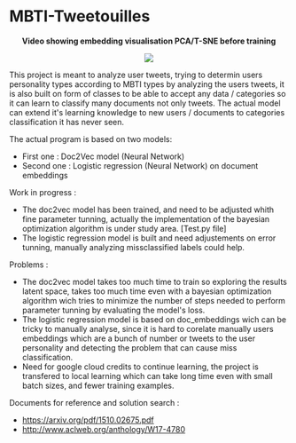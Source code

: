 # MBTI-Tweetouilles

<p align="center"><b>Video showing embedding visualisation PCA/T-SNE before training</b></p>
<p align="center"><a href="https://youtu.be/sKwr3i8fq6g"><img src ="https://img.youtube.com/vi/sKwr3i8fq6g/0.jpg" /></a></p>

This project is meant to analyze user tweets, trying to determin users personality types according to MBTI types by analyzing the users tweets, it is also built on form of classes to be able to accept any data / categories so it can learn to classify many documents not only tweets.
The actual model can extend it's learning knowledge to new users / documents to categories classification it has never seen.

The actual program is based on two models:
- First one : Doc2Vec model (Neural Network)
- Second one : Logistic regression (Neural Network) on document embeddings

Work in progress :

- The doc2vec model has been trained, and need to be adjusted whith fine parameter tunning, actually the implementation of the bayesian optimization algorithm is under study area. [Test.py file]
- The logistic regression model is built and need adjustements on error tunning, manually analyzing missclassified labels could help.

Problems :

- The doc2vec model takes too much time to train so exploring the results latent space, takes too much time even with a bayesian optimization algorithm wich tries to minimize the number of steps needed to perform parameter tunning by evaluating the model's loss.
- The logistic regression model is based on doc_embeddings wich can be tricky to manually analyse, since it is hard to corelate manually users embeddings which are a bunch of number or tweets to the user personality and detecting the problem that can cause miss classification.
- Need for google cloud credits to continue learning, the project is transfered to local learning which can take long time even with small batch sizes, and fewer training examples.

Documents for reference and solution search :

- https://arxiv.org/pdf/1510.02675.pdf
- http://www.aclweb.org/anthology/W17-4780
